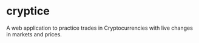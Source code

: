# cryptice

A web application to practice trades in Cryptocurrencies with live changes in markets and prices.